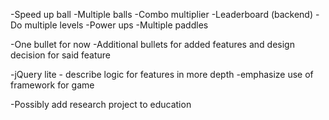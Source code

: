 -Speed up ball
-Multiple balls
-Combo multiplier
-Leaderboard (backend)
-Do multiple levels
-Power ups
-Multiple paddles


-One bullet for now
-Additional bullets for added features and design decision for said feature

-jQuery lite - describe logic for features in more depth
  -emphasize use of framework for game

-Possibly add research project to education

